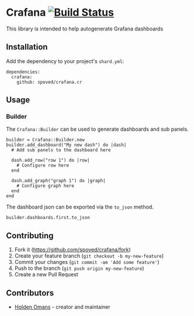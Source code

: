 # Crafana [![Build Status](https://travis-ci.org/spoved/crafana.cr.svg?branch=master)](https://travis-ci.org/spoved/crafana.cr)

This library is intended to help autogenerate Grafana dashboards

## Installation

Add the dependency to your project's `shard.yml`:

```
dependencies:
  crafana:
    github: spoved/crafana.cr
```

## Usage

### Builder

The `Crafana::Builder` can be used to generate dashboards and sub panels.

```
builder = Crafana::Builder.new
builder.add_dashboard("My new dash") do |dash|
  # Add sub panels to the dashboard here

  dash.add_row("row 1") do |row|
    # Configure row here
  end

  dash.add_graph("graph 1") do |graph|
    # Configure graph here
  end
end
```

The dashboard json can be exported via the `to_json` method.

```
builder.dashboards.first.to_json
```

## Contributing

1. Fork it (<https://github.com/spoved/crafana/fork>)
2. Create your feature branch (`git checkout -b my-new-feature`)
3. Commit your changes (`git commit -am 'Add some feature'`)
4. Push to the branch (`git push origin my-new-feature`)
5. Create a new Pull Request

## Contributors

- [Holden Omans](https://github.com/kalinon) - creator and maintainer
